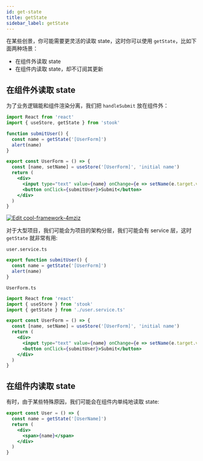 ```yaml
---
id: get-state
title: getState
sidebar_label: getState
---
```


在某些创景，你可能需要更灵活的读取 state，这时你可以使用 `getState`，比如下面两种场景：

- 在组件外读取 state
- 在组件内读取 state，却不订阅其更新

## 在组件外读取 state

为了业务逻辑能和组件渲染分离，我们把 `handleSubmit` 放在组件外：

```jsx
import React from 'react'
import { useStore, getState } from 'stook'

function submitUser() {
  const name = getState('[UserForm]')
  alert(name)
}

export const UserForm = () => {
  const [name, setName] = useStore('[UserForm]', 'initial name')
  return (
    <div>
      <input type="text" value={name} onChange={e => setName(e.target.value)} />
      <button onClick={submitUser}>Submit</button>
    </div>
  )
}
```

[![Edit cool-framework-4mziz](https://codesandbox.io/static/img/play-codesandbox.svg)](https://codesandbox.io/s/cool-framework-4mziz?fontsize=14&hidenavigation=1&theme=dark)

对于大型项目，我们可能会为项目的架构分层，我们可能会有 service 层，这时 `getState` 就非常有用:

`user.service.ts`

```jsx
export function submitUser() {
  const name = getState('[UserForm]')
  alert(name)
}
```

`UserForm.ts`

```jsx
import React from 'react'
import { useStore } from 'stook'
import { getState } from './user.service.ts'

export const UserForm = () => {
  const [name, setName] = useStore('[UserForm]', 'initial name')
  return (
    <div>
      <input type="text" value={name} onChange={e => setName(e.target.value)} />
      <button onClick={submitUser}>Submit</button>
    </div>
  )
}
```

## 在组件内读取 state

有时，由于某些特殊原因，我们可能会在组件内单纯地读取 state:

```jsx
export const User = () => {
  const name = getState('[UserName]')
  return (
    <div>
      <span>{name}</span>
    </div>
  )
}
```
